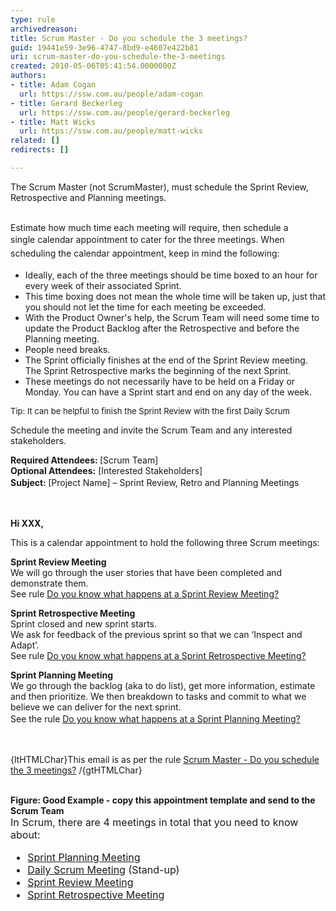 ```yaml
---
type: rule
archivedreason: 
title: Scrum Master - Do you schedule the 3 meetings?
guid: 19441e59-3e96-4747-8bd9-e4607e422b81
uri: scrum-master-do-you-schedule-the-3-meetings
created: 2010-05-06T05:41:54.0000000Z
authors:
- title: Adam Cogan
  url: https://ssw.com.au/people/adam-cogan
- title: Gerard Beckerleg
  url: https://ssw.com.au/people/gerard-beckerleg
- title: Matt Wicks
  url: https://ssw.com.au/people/matt-wicks
related: []
redirects: []

---
```



​​​​The&#160;Scrum Master (not ScrumMaster), must schedule&#160;the Sprint Review, Retrospective and Planning&#160;meetings.
<br><excerpt class='endintro'></excerpt><br>
<p>Estimate how much time each meeting will require,&#160;then schedule a single&#160;calendar appointment to cater for the three meetings.&#160;<span style="line-height&#58;1.6;">When scheduling the calendar appointment, keep in mind the following&#58;</span></p><ul><li>Ideally, each of the three&#160;meetings should&#160;be time boxed to an hour for every week of their associated Sprint.</li><li>This time boxing does not mean the whole time will be taken up, just that you should not let the time for each meeting be exceeded.</li><li>With the Product Owner's help, the Scrum Team&#160;will need some time to update the Product Backlog after the Retrospective and before the Planning&#160;meeting.</li><li>People need breaks.</li><li>The Sprint officially finishes at the end of the Sprint Review m​eeting. The Sprint Retrospective marks the beginning of the next Sprint.</li><li>These meetings do not necessarily have to be held on a Friday or Monday. You can have a Sprint start and end on any day of the week.​</li></ul><p class="ssw15-rteElement-Tip"><span style="font-size&#58;13px;">​​​​​​​​​Tip&#58;&#160;It can&#160;be helpful to finish the Sprint Review with the first D​aily Scrum​</span></p><p>Schedule the meeting and invite the Scrum Team and any interested stakeholders.​</p><div><div class="ms-rteCustom-GreyBox"><p> 
         <strong>Required Attendees&#58;&#160;</strong>[Scrum Team] <br><strong>Optional Attendees&#58;</strong> [Interested Stakeholders]<br><strong style="line-height&#58;1.6;">Subject&#58;&#160;</strong><span style="line-height&#58;1.6;">[Project Name] – Sprint Review, Retro and Planning Meetings</span></p><p class="ssw15-rteElement-P">​​​​<br></p><p> 
         <strong>Hi XXX,</strong></p><p>This is a calendar appointment&#160;to hold the following three&#160;Scrum&#160;meetings&#58;</p><p> 
         <strong>Sprint Review Meeting</strong><br>We will go through the user stories that have been completed and demonstrate them.<br>See rule&#160;<a href="/Pages/SprintReviewMeeting.aspx" target="_blank">Do you know what happens at a Sprint Review Meeting?</a><strong></strong></p><p> 
         <strong>Sprint Retrospective Meeting</strong><br>Sprint closed and new sprint starts.<br>We ask for feedback of the previous sprint so that we can ‘Inspect and Adapt’.<br>See rule&#160;<a href="/Pages/RetrospectiveMeeting.aspx" target="_blank">Do you know what happens at a Sprint Retrospective Meeting?</a><strong></strong></p><p> 
         <strong>Sprint Planning Meeting</strong><br>We go through the backlog (aka to do list), get more information, estimate and then prioritize. We then breakdown to tasks and commit to what we believe we can deliver for the next sprint.<br><span style="line-height&#58;1.6;">S</span><span style="line-height&#58;1.6;">ee the&#160;rule&#160;</span><a href="/Pages/SprintPlanningMeeting.aspx" title="Sprint Planning Meeting" target="_blank" style="line-height&#58;1.6;">Do you know what happens at a Sprint Planning Meeting?</a></p><p>​​<br></p><p>{ltHTMLChar}This email is as per the rule&#160;<a href="/Pages/ScheduleThe3Meetings.aspx">Scrum Master - Do you schedule the 3 meetings?​​​</a> /{gtHTMLChar}</p></div> 
   <br> 
   <font class="ms-rteCustom-FigureGood">
      <strong>Figure&#58; Good Example -&#160;co​py this appointment template and send to ​the Scrum Team</strong></font> </div><div>
   <font size="-0" class="ms-rteCustom-GreyBox">In Scrum, there are 4 meetings in total that you need to know about&#58;&#160;
      <ul><li>
            <a href="/Pages/SprintPlanningMeeting.aspx" title="Sprint Planning Meeting" target="_blank">Sprint Planning Meeting​</a></li><li>
            <a href="/Pages/DailyScrumUpdateTasks.aspx" title="Daily Scrum Meeting" target="_blank">Daily Scrum Meeting​</a> (Stand-up​​​​)</li><li>
            <a title="Sprint Review Meeting" href="/Pages/SprintReviewMeeting.aspx" shape="rect" target="_blank">Sprint Review Meeting</a></li><li>
            <a title="Sprint Retrospective Meeting" href="/Pages/RetrospectiveMeeting.aspx" shape="rect" target="_blank">Sprint Retrospective Meeting</a></li></ul></font></div>


